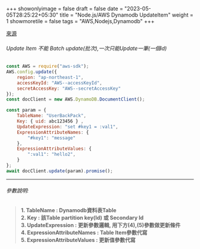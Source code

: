 +++
showonlyimage = false
draft = false
date = "2023-05-05T28:25:22+05:30"
title = "Node.js/AWS Dynamodb UpdateItem"
weight = 1
showmoretile = false
tags = "AWS,Nodejs,Dynamodb"
+++

[來源](https://forums.aws.amazon.com/thread.jspa?threadID=291877)

######  Update Item 不能 Batch update(批次),一次只能Update一筆(一個id)
```node.js
const AWS = require("aws-sdk");
AWS.config.update({ 
    region: "ap-northeast-1",
    accessKeyId: "AWS--accessKeyId",
    secretAccessKey: "AWS--secretAccessKey"
});
const docClient = new AWS.DynamoDB.DocumentClient();

const param = {
    TableName: "UserBackPack",
    Key: { uid: abc123456 } ,
    UpdateExpression: "set #key1 = :val1",        
    ExpressionAttributeNames: {
        "#key1": "message"
    },
    ExpressionAttributeValues: {
        ":val1": "hello2",
    }  
};
await docClient.update(param).promise();
```  
* * *  

######  參數說明:
> **1. TableName : Dynamodb資料表Table**  
> **2. Key : 該Table partition key(Id) 或 Secondary Id**  
> **3. UpdateExpression : 更新參數邏輯, 用下方(4),(5)參數做更新條件**  
> **4. ExpressionAttributeNames : Table Item參數代寫**  
> **5. ExpressionAttributeValues : 更新值參數代寫**